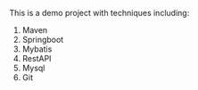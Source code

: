 This is a demo project with techniques including:

1. Maven
2. Springboot
3. Mybatis
4. RestAPI
5. Mysql
6. Git
